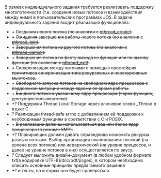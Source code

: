 В рамках индивидуального задания требуется реализовать поддержку многопоточности (т.е. создания новых потоков и взаимодействия между ними) в пользовательских программах JOS. В задачи индивидуального задания входит реализация функционала:

* \+ ~~Создания нового потока (по аналогии с [pthread_create](https://pubs.opengroup.org/onlinepubs/9699919799/functions/pthread_create.html)).~~
* \+ ~~Ожидания завершения работы нового потока (по аналогии с [pthread_join](https://pubs.opengroup.org/onlinepubs/9699919799/functions/pthread_join.html)).~~
* \+ ~~Завершения потока из другого потока (по аналогии с [pthread_cancel](https://pubs.opengroup.org/onlinepubs/9699919799/functions/pthread_cancel.html)).~~
* \+ ~~Завершения потока по факту выхода из функции или по вызову функции (по аналогии с [pthread_exit](https://pubs.opengroup.org/onlinepubs/9699919799/functions/pthread_exit.html)).~~
* \+ ~~Синхронизации между потоками с помощью простейших примитивов синхронизации типа рекурсивных и нерекурсивных мьютексов.~~
* \+ ~~Свободного запуска потоков на свободном ядре процессора с поддержкой миграции между ядрами во время работы.~~
* \+ ~~Биндинга потока к указанному ядру процессора (через функцию, доступную пользователю).~~
* \+? Поддержки Thread Local Storage через ключевое слово _Thread в языке С.
* ? Реализации thread-safe errno с добавлением её поддержки к необходимым функциям в соответствии с C и POSIX.
* \+ ~~В реализации должны использоваться два или более ядер процессора (в режиме SMP).~~
* \+? Планировщик должен давать справедливо назначать ресурсы разным потокам. Выбор организации планирования: плоский (на уровне всех потоков) или иерархический (на уровне процессов, и далее на уровне потоков в них) осуществляется по вкусу. 
* ? Cледует выложить дизайн-документ (в любом удобном формате txt[в кодировке UTF-8]/doc/pdf/pages), в котором необходимо описать основные принципы предлагаемого решения 
* \+? и тесты, на которых оно будет проверяться.
